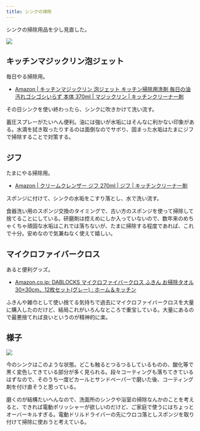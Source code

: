 ```yaml
---
title: シンクの掃除
---
```


シンクの掃除用品を少し見直した。

![](https://i.imgur.com/3YVtHnEh.jpg)

## キッチンマジックリン泡ジェット

毎日やる掃除用。

- [Amazon | キッチンマジックリン 泡ジェット キッチン掃除用洗剤 毎日の油汚れゴシゴシいらず 本体 370ml | マジックリン | キッチンクリーナー剤](https://www.amazon.co.jp/dp/B0B4HXPBBM)

その日シンクを使い終わったら、シンクに吹きかけて洗い流す。

蓄圧スプレーがたいへん便利。油には強いが水垢にはそんなに利かない印象がある。水滴を拭き取ったりするのは面倒なのでサボり、固まった水垢はたまにジフで掃除することで対策する。

## ジフ

たまにやる掃除用。

- [Amazon | クリームクレンザー ジフ 270ml | ジフ | キッチンクリーナー剤](https://www.amazon.co.jp/dp/B0012VQOP6)

スポンジに付けて、シンクの水垢をこすり落とし、水で洗い流す。

食器洗い用のスポンジ交換のタイミングで、古い方のスポンジを使って掃除して捨てることにしている。研磨剤は控えめにしか入っていないので、数年来のめちゃくちゃ頑固な水垢はこれでは落ちないが、たまに掃除する程度であれば、これで十分。安めなので気兼ねなく使えて嬉しい。

## マイクロファイバークロス

あると便利グッズ。

- [Amazon.co.jp: DABLOCKS マイクロファイバークロス ふきん お掃除タオル 30×30cm、12枚セット(グレー) : ホーム＆キッチン](https://www.amazon.co.jp/dp/B07XJQQJPZ)

ふきんや雑巾として使い捨てる気持ちで過去にマイクロファイバークロスを大量に購入したのだけど、結局これがいろんなところで重宝している。大量にあるので最悪捨てれば良いというのが精神的に楽。

## 様子

![](https://i.imgur.com/dDqUFaqh.jpg)

今のシンクはこのような状態。どこも触るとつるつるしているものの、酸化等で黒く変色してきている部分が多く見られる。段々コーティングも落ちてきているはずなので、そのうち一度ピカールとサンドペーパーで磨いた後、コーティング剤を付け直そうと思っている。

磨くのが結構たいへんなので、洗面所のシンクや浴室の掃除なんかのことを考えると、できれば電動ポリッシャーが欲しいのだけど、ご家庭で使うにはちょっとオーバーキルすぎる。電動ドリルドライバーの先にウロコ落としスポンジを取り付けて掃除に使おうと考えている。
